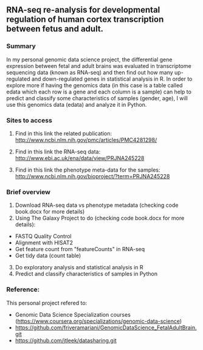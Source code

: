 ## RNA-seq re-analysis for developmental regulation of human cortex transcription between fetus and adult.
### Summary
In my personal genomic data science project, the differential gene expression between fetal and adult brains was evaluated in transcriptome sequencing data (known as RNA-seq) and then find out how many up-regulated and down-regulated genes in statistical analysis in R. In order to explore more if having the genomics data (in this case is a table called edata which each row is a gene and each column is a sample) can help to predict and classify some characteristics of samples (gender, age), I will use this genomics data (edata) and analyze it in Python. 
### Sites to access  
1. Find in this link the related publication: http://www.ncbi.nlm.nih.gov/pmc/articles/PMC4281298/

2. Find in this link the RNA-seq data: http://www.ebi.ac.uk/ena/data/view/PRJNA245228

3. Find in this link the phenotype meta-data for the samples: http://www.ncbi.nlm.nih.gov/bioproject/?term=PRJNA245228

### Brief overview
1. Download RNA-seq data vs phenotype metadata (checking code book.docx for more details)
2. Using The Galaxy Project to do (checking code book.docx for more details):
- FASTQ Quality Control
- Alignment with HISAT2
- Get feature count from "featureCounts" in RNA-seq
- Get tidy data (count table)
3. Do exploratory analysis and statistical analysis in R
4. Predict and classify characteristics of samples in Python 

### Reference:
This personal project refered to:
- Genomic Data Science Specialization courses (https://www.coursera.org/specializations/genomic-data-science)
- https://github.com/friveramariani/GenomicDataScience_FetalAdultBrain.git
- https://github.com/jtleek/datasharing.git

